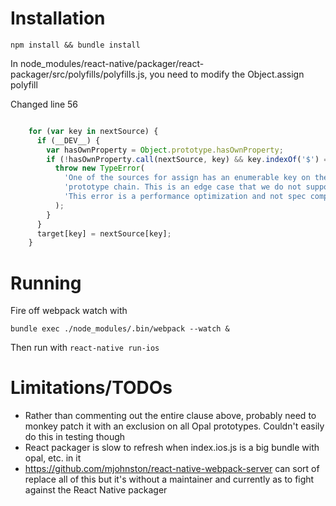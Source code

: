 # Installation

`npm install && bundle install`

In node_modules/react-native/packager/react-packager/src/polyfills/polyfills.js, you need to modify the Object.assign polyfill

Changed line 56

```js

    for (var key in nextSource) {
      if (__DEV__) {
        var hasOwnProperty = Object.prototype.hasOwnProperty;
        if (!hasOwnProperty.call(nextSource, key) && key.indexOf('$') == -1) {
          throw new TypeError(
            'One of the sources for assign has an enumerable key on the ' +
            'prototype chain. This is an edge case that we do not support. ' +
            'This error is a performance optimization and not spec compliant.'
          );
        }
      }
      target[key] = nextSource[key];
    }
```

# Running

Fire off webpack watch with
```
bundle exec ./node_modules/.bin/webpack --watch &
```

Then run with `react-native run-ios`

# Limitations/TODOs
* Rather than commenting out the entire clause above, probably need to monkey patch it with an exclusion on
all Opal prototypes. Couldn't easily do this in testing though
* React packager is slow to refresh when index.ios.js is a big bundle with opal, etc. in it
* https://github.com/mjohnston/react-native-webpack-server can sort of replace all of this but it's without a maintainer and currently as to fight against the React Native packager
